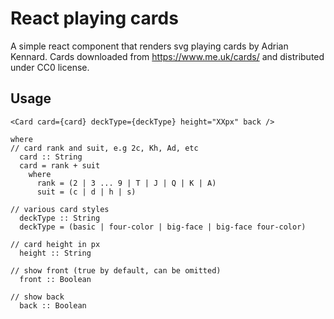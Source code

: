 React playing cards
===================

A simple react component that renders svg playing cards by Adrian Kennard. Cards downloaded from https://www.me.uk/cards/ and distributed under CC0 license.

## Usage

```
<Card card={card} deckType={deckType} height="XXpx" back />

where
// card rank and suit, e.g 2c, Kh, Ad, etc
  card :: String
  card = rank + suit
    where
      rank = (2 | 3 ... 9 | T | J | Q | K | A)
      suit = (c | d | h | s)

// various card styles
  deckType :: String
  deckType = (basic | four-color | big-face | big-face four-color)

// card height in px
  height :: String

// show front (true by default, can be omitted)
  front :: Boolean

// show back
  back :: Boolean
```

